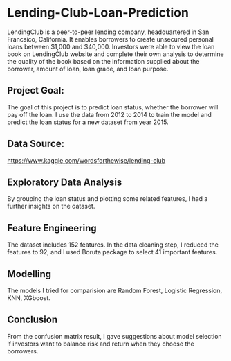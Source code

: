 # Lending-Club-Loan-Prediction

LendingClub is a peer-to-peer lending company, headquartered in San Francsico, California. It enables borrowers to create unsecured personal loans between $1,000 and $40,000. Investors were able to view the loan book on LendingClub website and complete their own analysis to determine the quality of the book based on the information supplied about the borrower, amount of loan, loan grade, and loan purpose. 

## Project Goal:

The goal of this project is to predict loan status, whether the borrower will pay off the loan. I use the data from 2012 to 2014 to train the model and predict the loan status for a new dataset from year 2015.

## Data Source:

https://www.kaggle.com/wordsforthewise/lending-club

## Exploratory Data Analysis

By grouping the loan status and plotting some related features, I had a further insights on the dataset.

## Feature Engineering

The dataset includes 152 features. In the data cleaning step, I reduced the features to 92, and I used Boruta package to select 41 important features.

## Modelling

The models I tried for comparision are Random Forest, Logistic Regression, KNN, XGboost.

## Conclusion

From the confusion matrix result, I gave suggestions about model selection if investors want to balance risk and return when they choose the borrowers. 
